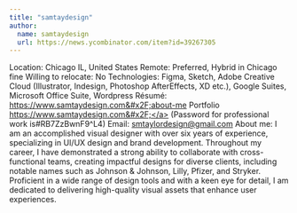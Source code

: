 ```yaml
---
title: "samtaydesign"
author:
  name: samtaydesign
  url: https://news.ycombinator.com/item?id=39267305
---
```

Location: Chicago IL, United States 
Remote: Preferred, Hybrid in Chicago fine 
Willing to relocate: No 
Technologies: Figma, Sketch, Adobe Creative Cloud (Illustrator, Indesign, Photoshop AfterEffects, XD etc.), Google Suites, Microsoft Office Suite, Wordpress Résumé: <a href="https:&#x2F;&#x2F;www.samtaydesign.com&#x2F;about-me" rel="nofollow">https:&#x2F;&#x2F;www.samtaydesign.com&#x2F;about-me</a> 
Portfolio <a href="https:&#x2F;&#x2F;www.samtaydesign.com&#x2F;" rel="nofollow">https:&#x2F;&#x2F;www.samtaydesign.com&#x2F;</a> (Password for professional work is#RB7ZzBwnF9^L4)
Email: smtaylordesign@gmail.com
About me: I am an accomplished visual designer with over six years of experience, specializing in UI&#x2F;UX design and brand development. Throughout my career, I have demonstrated a strong ability to collaborate with cross-functional teams, creating impactful designs for diverse clients, including notable names such as Johnson &amp; Johnson, Lilly, Pfizer, and Stryker. Proficient in a wide range of design tools and with a keen eye for detail, I am dedicated to delivering high-quality visual assets that enhance user experiences.
